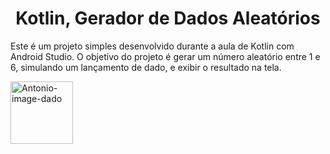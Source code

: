 <h1 align="center">Kotlin, Gerador de Dados Aleatórios</h1>
<p>Este é um projeto simples desenvolvido durante a aula de Kotlin com Android Studio. O objetivo do projeto é gerar um número aleatório entre 1 e 6, simulando um lançamento de dado, e exibir o resultado na tela.<p>
<img align="center" alt="Antonio-image-dado" height="100" width="100" src="https://user-images.githubusercontent.com/116458056/227068791-3a39f88b-bca7-4c55-9a51-560ae674dbf2.png">
